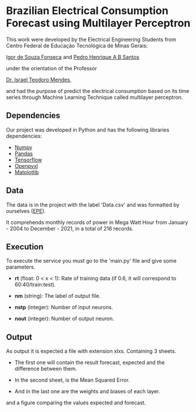 # Brazilian Electrical Consumption Forecast using Multilayer Perceptron

This work were developed by the Electrical Engineering Students from Centro Federal de Educação Tecnológica de Minas Gerais: 

[Igor de Souza Fonseca](https://www.linkedin.com/in/igor-souza-fonseca/) and [Pedro Henrique A B Santos](https://www.linkedin.com/in/phabs-1584b4123/)

under the orientation of the Professor

[Dr. Israel Teodoro Mendes](http://lattes.cnpq.br/1848195540280650),
 
and had the purpose of predict the electrical consumption based on its time series through Machine Learning Technique called multilayer perceptron.

## Dependencies

Our project was developed in Python and has the following libraries dependencies:
 
 - [Numpy](https://numpy.org/doc/stable/)
 - [Pandas](https://pandas.pydata.org/docs/)
 - [Tensorflow](https://www.tensorflow.org/?hl=pt-br)
 - [Openpyxl](https://openpyxl.readthedocs.io/en/stable/)
 - [Matplotlib](https://matplotlib.org/)

## Data

The data is in the project with the label 'Data.csv' and was formatted by ourselves ([EPE](https://www.epe.gov.br/pt/publicacoes-dados-abertos/publicacoes/consumo-de-energia-eletrica)).

It comprehends monthly records of power in Mega Watt Hour from January - 2004 to December - 2021, in a total of 216 records.


## Execution

To execute the service you must go to the 'main.py' file and give some parameters.

- **rt** (float: 0 < x < 1): Rate of training data (if 0.6, it will correspond to 60:40/train:test).

- **nm** (string): The label of output file.

- **nstp** (integer): Number of input neurons.

- **nout** (integer): Number of output neuron.

## Output

As output it is expected a file with extension xlxs. Containing 3 sheets.

- The first one will contain the result forecast, expected and the difference between them.

- In the second sheet, is the Mean Squared Error.

- And in the last one are the weights and biases of each layer.

and a figure comparing the values expected and forecast.

